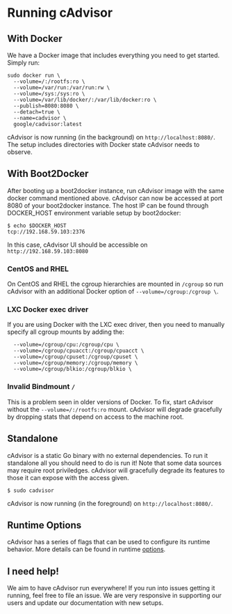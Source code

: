 # Running cAdvisor

## With Docker

We have a Docker image that includes everything you need to get started. Simply run:

```
sudo docker run \
  --volume=/:/rootfs:ro \
  --volume=/var/run:/var/run:rw \
  --volume=/sys:/sys:ro \
  --volume=/var/lib/docker/:/var/lib/docker:ro \
  --publish=8080:8080 \
  --detach=true \
  --name=cadvisor \
  google/cadvisor:latest
```

cAdvisor is now running (in the background) on `http://localhost:8080/`. The setup includes directories with Docker state cAdvisor needs to observe.

## With Boot2Docker

After booting up a boot2docker instance, run cAdvisor image with the same docker command mentioned above. cAdvisor can now be accessed at port 8080 of your boot2docker instance. The host IP can be found through DOCKER_HOST environment variable setup by boot2docker:

```
$ echo $DOCKER_HOST
tcp://192.168.59.103:2376
```

In this case, cAdvisor UI should be accessible on `http://192.168.59.103:8080`

### CentOS and RHEL

On CentOS and RHEL the cgroup hierarchies are mounted in `/cgroup` so run cAdvisor with an additional Docker option of `--volume=/cgroup:/cgroup \`.

### LXC Docker exec driver

If you are using Docker with the LXC exec driver, then you need to manually specify all cgroup mounts by adding the:

```
  --volume=/cgroup/cpu:/cgroup/cpu \
  --volume=/cgroup/cpuacct:/cgroup/cpuacct \
  --volume=/cgroup/cpuset:/cgroup/cpuset \
  --volume=/cgroup/memory:/cgroup/memory \
  --volume=/cgroup/blkio:/cgroup/blkio \
```

### Invalid Bindmount `/`

This is a problem seen in older versions of Docker. To fix, start cAdvisor without the `--volume=/:/rootfs:ro` mount. cAdvisor will degrade gracefully by dropping stats that depend on access to the machine root.

## Standalone

cAdvisor is a static Go binary with no external dependencies. To run it standalone all you should need to do is run it! Note that some data sources may require root priviledges. cAdvisor will gracefully degrade its features to those it can expose with the access given.

```
$ sudo cadvisor
```

cAdvisor is now running (in the foreground) on `http://localhost:8080/`.

## Runtime Options

cAdvisor has a series of flags that can be used to configure its runtime behavior. More details can be found in runtime [options](runtime_options.md).

## I need help!

We aim to have cAdvisor run everywhere! If you run into issues getting it running, feel free to file an issue. We are very responsive in supporting our users and update our documentation with new setups.
